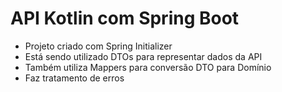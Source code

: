 # API Kotlin com Spring Boot <br/> 
* Projeto criado com Spring Initializer <br/> 
* Está sendo utilizado DTOs para representar dados da API 
* Também utiliza Mappers para conversão DTO para Domínio <br/> 
* Faz tratamento de erros 